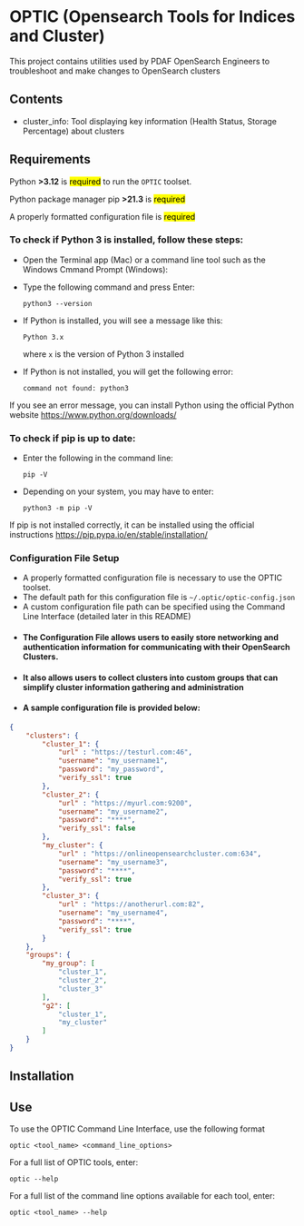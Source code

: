 # OPTIC (Opensearch Tools for Indices and Cluster)

This project contains utilities used by PDAF OpenSearch Engineers to troubleshoot and make changes to OpenSearch clusters

## Contents

- cluster_info:  Tool displaying key information (Health Status, Storage Percentage) about clusters 

## Requirements
Python **>3.12** is <mark>required</mark> to run the ```OPTIC``` toolset.

Python package manager pip **>21.3** is <mark>required</mark>

A properly formatted configuration file is <mark>required</mark>


### To check if Python 3 is installed, follow these steps:

* Open the Terminal app (Mac) or a command line tool such as the Windows Cmmand Prompt (Windows):
* Type the following command and press Enter:
    ```
    python3 --version
    ```

* If Python is installed, you will see a message like this:
    ```
    Python 3.x
    ```
    where ```x``` is the version of Python 3 installed

* If Python is not installed, you will get the following error:
    ```
    command not found: python3
    ```



If you see an error message, you can install Python using the official Python website https://www.python.org/downloads/

### To check if pip is up to date:
* Enter the following in the command line:
  ```
  pip -V
  ```

* Depending on your system, you may have to enter:
  ```
  python3 -m pip -V
  ```
If pip is not installed correctly, it can be installed using the official instructions
https://pip.pypa.io/en/stable/installation/

### Configuration File Setup
* A properly formatted configuration file is necessary to use the OPTIC toolset.
* The default path for this configuration file is ```~/.optic/optic-config.json```
* A custom configuration file path can be specified using the Command Line Interface (detailed later in this README)
* #### The Configuration File allows users to easily store networking and authentication information for communicating with their OpenSearch Clusters.
* #### It also allows users to collect clusters into custom groups that can simplify cluster information gathering and administration
* #### A sample configuration file is provided below:
```json
{
    "clusters": {
        "cluster_1": {
            "url" : "https://testurl.com:46",
            "username": "my_username1",
            "password": "my_password", 
            "verify_ssl": true
        },
        "cluster_2": {
            "url" : "https://myurl.com:9200",
            "username": "my_username2",
            "password": "****", 
            "verify_ssl": false
        },
        "my_cluster": {
            "url" : "https://onlineopensearchcluster.com:634",
            "username": "my_username3",
            "password": "****", 
            "verify_ssl": true
        },
        "cluster_3": {
            "url" : "https://anotherurl.com:82",
            "username": "my_username4",
            "password": "****", 
            "verify_ssl": true
        }
    },
    "groups": {
        "my_group": [
            "cluster_1",
            "cluster_2",
            "cluster_3"
        ],
        "g2": [
            "cluster_1",
            "my_cluster"
        ]
    }
}


```

## Installation

## Use
To use the OPTIC Command Line Interface, use the following format
```
optic <tool_name> <command_line_options>
```
For a full list of OPTIC tools, enter:
```
optic --help
```
For a full list of the command line options available for each tool, enter:
```
optic <tool_name> --help
```